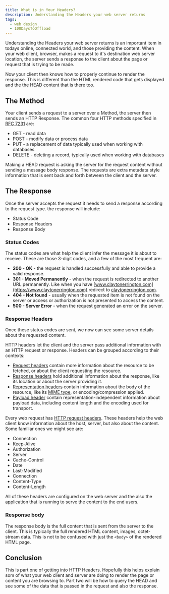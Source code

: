 ```yaml
---
title: What is in Your Headers?
description: Understanding the Headers your web server returns
tags: 
  - web design
  - 100DaysToOffload
---
```


Understanding the Headers your web server returns is an important item in todays online, connected world, and those providing the content. When your web client, browser, makes a request to it's destination web server location, the server sends a response to the client about the page or request that is trying to be made.

Now your client then knows how to properly continue to render the response. This is different than the HTML rendered code that gets displayed and the the HEAD content that is there too.

## The Method

Your client sends a request to a server over a Method, the server then sends an HTTP Response. The common four HTTP methods specified in [RFC 7231](https://www.rfc-editor.org/rfc/rfc7231) are:

- GET - read data
- POST - modify data or process data
- PUT - a replacement of data typically used when working with databases
- DELETE - deleting a record, typically used when working with databases

Making a HEAD request is asking the server for the request content without sending a message body response. The requests are extra metadata style information that is sent back and forth between the client and the server.

## The Response

Once the server accepts the request it needs to send a response according to the request type. the response will include:

- Status Code
- Response Headers
- Response Body

### Status Codes

The status codes are what help the client infer the message it is about to receive. These are those 3-digit codes, and a few of the most frequent are:

- **200 - OK** - the request is handled successfully and able to provide a valid response.
- **301 - Moved Permanently** - when the request is redirected to another URL permanently. Like when you have [www.claytonerrington.com](https://www.claytonerrington.com) redirect to [claytonerrington.com](https://claytonerrington.com).
- **404 - Not found** - usually when the requested item is not found on the server or access or authorization is not presented to access the content.
- **500 - Server Error** - when the request generated an error on the server.

### Response Headers

Once these status codes are sent, we now can see some server details about the requested content.

HTTP headers let the client and the server pass additional information with an HTTP request or response. Headers can be grouped according to their contexts:

- [Request headers](https://developer.mozilla.org/en-US/docs/Glossary/Request_header) contain more information about the resource to be fetched, or about the client requesting the resource.
- [Response headers](https://developer.mozilla.org/en-US/docs/Glossary/Response_header) hold additional information about the response, like its location or about the server providing it.
- [Representation headers](https://developer.mozilla.org/en-US/docs/Glossary/Representation_header) contain information about the body of the resource, like its [MIME type](https://developer.mozilla.org/en-US/docs/Web/HTTP/Basics_of_HTTP/MIME_types), or encoding/compression applied.
- [Payload header](https://developer.mozilla.org/en-US/docs/Glossary/Payload_header) contain representation-independent information about payload data, including content length and the encoding used for transport.

Every web request has [HTTP request headers](https://developer.mozilla.org/en-US/docs/Web/HTTP/Headers). These headers help the web client know information about the host, server, but also about the content. Some familiar ones we might see are:

- Connection
- Keep-Alive
- Authorization
- Server
- Cache-Control
- Date
- Last-Modified
- Connection
- Content-Type
- Content-Length

All of these headers are configured on the web server and the also the application that is running to serve the content to the end users.

### Response body

The response body is the full content that is sent from the server to the client. This is typically the full rendered HTML content, images, octet-stream data. This is not to be confused with just the `<body>` of the rendered HTML page.

## Conclusion

This is part one of getting into HTTP Headers. Hopefully this helps explain som of what your web client and server are doing to render the page or content you are browsing to. Part two will be how to query the HEAD and see some of the data that is passed in the request and also the response.
